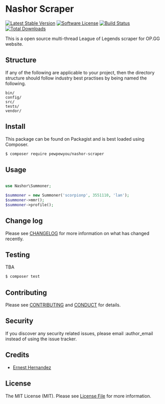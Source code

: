 # Nashor Scraper
[![Latest Stable Version](https://poser.pugx.org/pewpewyou/nashor-scraper/v/stable)](https://packagist.org/packages/pewpewyou/nashor-scraper)
[![Software License][ico-license]](LICENSE.md)
[![Build Status][ico-travis]](https://travis-ci.org/pewpewyou/nashor-scraper)
[![Total Downloads](https://poser.pugx.org/pewpewyou/nashor-scraper/downloads)](https://packagist.org/packages/pewpewyou/nashor-scraper)

This is a open source multi-thread League of Legends scraper for OP.GG website.

## Structure

If any of the following are applicable to your project, then the directory structure should follow industry best practises by being named the following.

```
bin/        
config/
src/
tests/
vendor/
```


## Install

This package can be found on Packagist and is best loaded using Composer.

``` bash
$ composer require pewpewyou/nashor-scraper
```

## Usage

``` php

use Nashor\Summoner;

$summoner = new Summoner('scorpionp', 3551110, 'lan');
$summoner->mmr();
$summoner->profile();

```

## Change log

Please see [CHANGELOG](CHANGELOG.md) for more information on what has changed recently.

## Testing
TBA
``` bash
$ composer test
```

## Contributing

Please see [CONTRIBUTING](CONTRIBUTING.md) and [CONDUCT](CONDUCT.md) for details.

## Security

If you discover any security related issues, please email :author_email instead of using the issue tracker.

## Credits

- [Ernest Hernandez](http://ernest.gallery)

## License

The MIT License (MIT). Please see [License File](LICENSE.md) for more information.

[ico-version]: https://img.shields.io/packagist/v/:vendor/:package_name.svg?style=flat-square
[ico-license]: https://img.shields.io/badge/license-MIT-brightgreen.svg?style=flat-square
[ico-travis]: https://img.shields.io/travis/:vendor/:package_name/master.svg?style=flat-square
[ico-scrutinizer]: https://img.shields.io/scrutinizer/coverage/g/:vendor/:package_name.svg?style=flat-square
[ico-code-quality]: https://img.shields.io/scrutinizer/g/:vendor/:package_name.svg?style=flat-square
[ico-downloads]: https://img.shields.io/packagist/dt/:vendor/:package_name.svg?style=flat-square

[link-packagist]: https://packagist.org/packages/:vendor/:package_name
[link-travis]: https://travis-ci.org/:vendor/:package_name
[link-scrutinizer]: https://scrutinizer-ci.com/g/:vendor/:package_name/code-structure
[link-code-quality]: https://scrutinizer-ci.com/g/:vendor/:package_name
[link-downloads]: https://packagist.org/packages/:vendor/:package_name
[link-author]: https://github.com/:author_username
[link-contributors]: ../../contributors
